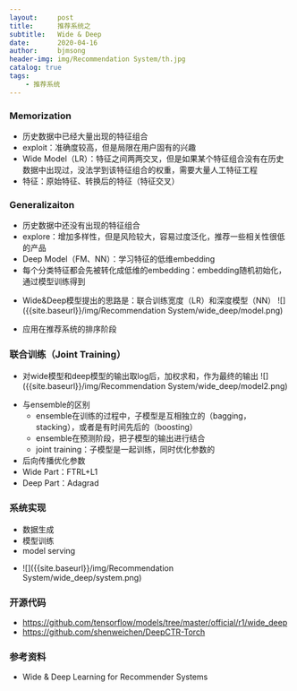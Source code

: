 ```yaml
---
layout:     post
title:      推荐系统之
subtitle:   Wide & Deep
date:       2020-04-16
author:     bjmsong
header-img: img/Recommendation System/th.jpg
catalog: true
tags:
    - 推荐系统
---
```

### Memorization
- 历史数据中已经大量出现的特征组合
- exploit：准确度较高，但是局限在用户固有的兴趣
- Wide Model（LR）：特征之间两两交叉，但是如果某个特征组合没有在历史数据中出现过，没法学到该特征组合的权重，需要大量人工特征工程
- 特征：原始特征、转换后的特征（特征交叉）

### Generalizaiton
- 历史数据中还没有出现的特征组合
- explore：增加多样性，但是风险较大，容易过度泛化，推荐一些相关性很低的产品
- Deep Model（FM、NN）：学习特征的低维embedding
- 每个分类特征都会先被转化成低维的embedding：embedding随机初始化，通过模型训练得到


<ul> 
<li markdown="1">
Wide&Deep模型提出的思路是：联合训练宽度（LR）和深度模型（NN）
![]({{site.baseurl}}/img/Recommendation System/wide_deep/model.png) 
</li> 
</ul> 

- 应用在推荐系统的排序阶段


### 联合训练（Joint Training）
<ul> 
<li markdown="1">
对wide模型和deep模型的输出取log后，加权求和，作为最终的输出
![]({{site.baseurl}}/img/Recommendation System/wide_deep/model2.png) 
</li> 
</ul> 

- 与ensemble的区别
    - ensemble在训练的过程中，子模型是互相独立的（bagging，stacking），或者是有时间先后的（boosting）
    - ensemble在预测阶段，把子模型的输出进行结合
    - joint training：子模型是一起训练，同时优化参数的
- 后向传播优化参数
- Wide Part：FTRL+L1
- Deep Part：Adagrad


### 系统实现
- 数据生成
- 模型训练
- model serving

<ul> 
<li markdown="1">
![]({{site.baseurl}}/img/Recommendation System/wide_deep/system.png) 
</li> 
</ul> 


### 开源代码
- https://github.com/tensorflow/models/tree/master/official/r1/wide_deep
- https://github.com/shenweichen/DeepCTR-Torch

### 参考资料
- Wide & Deep Learning for Recommender Systems

